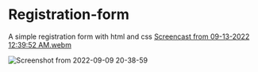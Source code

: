 # Registration-form
A simple registration form with html and css
[Screencast from 09-13-2022 12:39:52 AM.webm](https://user-images.githubusercontent.com/80070216/189802428-1d84a47b-fd28-4906-a595-b93e15dbfcc4.webm)


![Screenshot from 2022-09-09 20-38-59](https://user-images.githubusercontent.com/80070216/189801745-57998040-2f87-4117-b3c9-5835f4443b8f.png)
